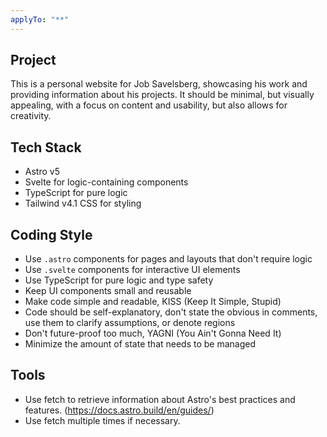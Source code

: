 ```yaml
---
applyTo: "**"
---
```


## Project

This is a personal website for Job Savelsberg, showcasing his work and providing information about his projects. It should be minimal, but visually appealing, with a focus on content and usability, but also allows for creativity.

## Tech Stack

- Astro v5
- Svelte for logic-containing components
- TypeScript for pure logic
- Tailwind v4.1 CSS for styling

## Coding Style

- Use `.astro` components for pages and layouts that don't require logic
- Use `.svelte` components for interactive UI elements
- Use TypeScript for pure logic and type safety
- Keep UI components small and reusable
- Make code simple and readable, KISS (Keep It Simple, Stupid)
- Code should be self-explanatory, don't state the obvious in comments, use them to clarify assumptions, or denote regions
- Don't future-proof too much, YAGNI (You Ain't Gonna Need It)
- Minimize the amount of state that needs to be managed

## Tools

- Use fetch to retrieve information about Astro's best practices and features. (https://docs.astro.build/en/guides/)
- Use fetch multiple times if necessary.
